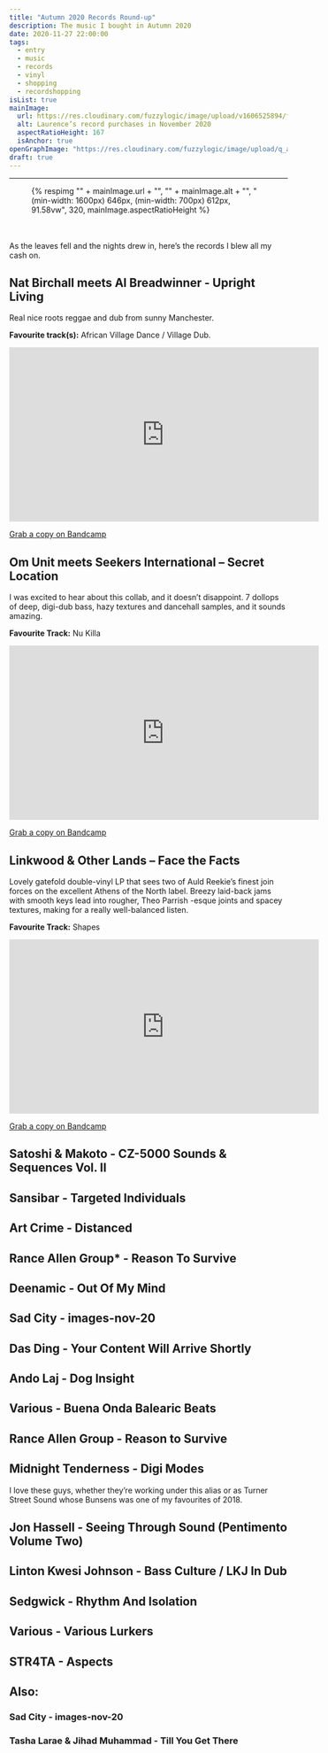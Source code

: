 ```yaml
---
title: "Autumn 2020 Records Round-up"
description: The music I bought in Autumn 2020
date: 2020-11-27 22:00:00
tags:
  - entry
  - music
  - records
  - vinyl
  - shopping
  - recordshopping
isList: true
mainImage:
  url: https://res.cloudinary.com/fuzzylogic/image/upload/v1606525894/facefacts_crop_lwnd6i.jpg
  alt: Laurence’s record purchases in November 2020
  aspectRatioHeight: 167
  isAnchor: true
openGraphImage: "https://res.cloudinary.com/fuzzylogic/image/upload/q_auto,f_auto,w_1200/v1606525894/facefacts_crop_lwnd6i.jpg"
draft: true
---
```


---
<figure>
  {% respimg "" + mainImage.url + "", "" + mainImage.alt + "", "(min-width: 1600px) 646px, (min-width: 700px) 612px, 91.58vw", 320, mainImage.aspectRatioHeight %}
</figure>

<p style="margin-top: 3rem;">As the leaves fell and the nights drew in, here’s the records I blew all my cash on.</p>

## Nat Birchall meets Al Breadwinner - Upright Living

Real nice roots reggae and dub from sunny Manchester. 

<b>Favourite track(s):</b> African Village Dance / Village Dub. 

<div class="aspect-ratio-wide">
  <iframe title="Nat Birchall meets Al Breadwinner – African Village Dance" loading="lazy" width="560" height="315" src="https://www.youtube-nocookie.com/embed/oo35Duhy-8c" frameborder="0" allow="accelerometer; autoplay; encrypted-media; gyroscope; picture-in-picture" allowfullscreen></iframe>
</div>

[Grab a copy on Bandcamp](https://natbirchallmusic.bandcamp.com/album/upright-living-nat-birchall-meets-al-breadwinner)

## Om Unit meets Seekers International – Secret Location

I was excited to hear about this collab, and it doesn’t disappoint. 7 dollops of deep, digi-dub bass, hazy textures and dancehall samples, and it sounds amazing.

<b>Favourite Track:</b> Nu Killa

<div class="aspect-ratio-wide">
  <iframe title="Om Unit meets Seekers International – Nu Killa" loading="lazy" width="560" height="315" src="https://www.youtube-nocookie.com/embed/MXfv_QEwhR4" frameborder="0" allow="accelerometer; autoplay; encrypted-media; gyroscope; picture-in-picture" allowfullscreen></iframe>
</div>

[Grab a copy on Bandcamp](https://berceuseheroique.bandcamp.com/album/bh-063-om-unit-meets-seekers-international-secret-location)

## Linkwood & Other Lands – Face the Facts

Lovely gatefold double-vinyl LP that sees two of Auld Reekie’s finest join forces on the excellent Athens of the North label. Breezy laid-back jams with smooth keys lead into rougher, Theo Parrish -esque joints and spacey textures, making for a really well-balanced listen.

<b>Favourite Track:</b> Shapes

<div class="aspect-ratio-wide">
  <iframe title="Linkwood & Other Lands – Shapes" loading="lazy" width="560" height="315" src="https://www.youtube-nocookie.com/embed/oCdHPH77b5c" frameborder="0" allow="accelerometer; autoplay; encrypted-media; gyroscope; picture-in-picture" allowfullscreen></iframe>
</div>

[Grab a copy on Bandcamp](https://aotns.bandcamp.com/album/face-the-facts)

## Satoshi & Makoto - CZ-5000 Sounds & Sequences Vol. II

## Sansibar - Targeted Individuals

## Art Crime - Distanced

## Rance Allen Group* - Reason To Survive

## Deenamic - Out Of My Mind

## Sad City - images-nov-20

## Das Ding - Your Content Will Arrive Shortly

## Ando Laj - Dog Insight

## Various - Buena Onda Balearic Beats

## Rance Allen Group - Reason to Survive

## Midnight Tenderness - Digi Modes

I love these guys, whether they’re working under this alias or as Turner Street Sound whose Bunsens was one of my favourites of 2018.

## Jon Hassell - Seeing Through Sound (Pentimento Volume Two)

## Linton Kwesi Johnson - Bass Culture / LKJ In Dub 

## Sedgwick - Rhythm And Isolation

## Various - Various Lurkers

## STR4TA - Aspects

## Also:

### Sad City - images-nov-20

### Tasha Larae & Jihad Muhammad - Till You Get There
